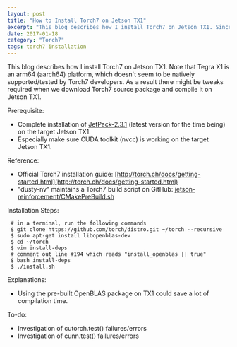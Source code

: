 ```yaml
---
layout: post
title: "How to Install Torch7 on Jetson TX1"
excerpt: "This blog describes how I install Torch7 on Jetson TX1. Since Torch7 gets updated frequently and its building process on TX1 might break from time to time, I'll try to update this blog to include the latest necessary fixes/workarounds whenever I can."
date: 2017-01-18
category: "Torch7"
tags: torch7 installation
---
```


This blog describes how I install Torch7 on Jetson TX1. Note that Tegra X1 is an arm64 (aarch64) platform, which doesn't seem to be natively supported/tested by Torch7 developers. As a result there might be tweaks required when we download Torch7 source package and compile it on Jetson TX1.

Prerequisite:

* Complete installation of [JetPack-2.3.1](https://developer.nvidia.com/embedded/jetpack) (latest version for the time being) on the target Jetson TX1.
* Especially make sure CUDA toolkit (nvcc) is working on the target Jetson TX1.

Reference:

* Official Torch7 installation guide: [http://torch.ch/docs/getting-started.html](http://torch.ch/docs/getting-started.html)
* "dusty-nv" maintains a Torch7 build script on GitHub: [jetson-reinforcement/CMakePreBuild.sh](https://github.com/dusty-nv/jetson-reinforcement/blob/master/CMakePreBuild.sh)

Installation Steps:

```shell
 # in a terminal, run the following commands
 $ git clone https://github.com/torch/distro.git ~/torch --recursive
 $ sudo apt-get install libopenblas-dev
 $ cd ~/torch
 $ vim install-deps
 # comment out line #194 which reads "install_openblas || true"
 $ bash install-deps
 $ ./install.sh
```

Explanations:

* Using the pre-built OpenBLAS package on TX1 could save a lot of compilation time.

To-do:

* Investigation of cutorch.test() failures/errors
* Investigation of cunn.test() failures/errors

